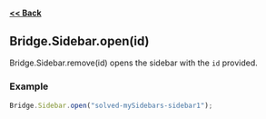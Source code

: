 #### [<< Back](https://github.com/solvedDev/bridge./blob/master/plugins/getting-started.md)
## Bridge.Sidebar.open(id)
Bridge.Sidebar.remove(id) opens the sidebar with the ```id``` provided.

### Example
```javascript
Bridge.Sidebar.open("solved-mySidebars-sidebar1");
```
